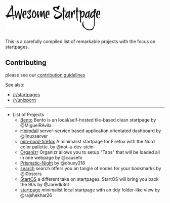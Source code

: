 # ![logo](./logo.png)

This is a carefully compiled list of remarkable projects with the focus on startpages.

## Contributing

please see our [contribution guidelines](https://github.com/jnmcfly/awsome-startpage/blob/master/CONTRIBUTING.md)

See also:

* [/r/startpages](https://www.reddit.com/r/startpages/)
* [/r/unixporn](https://www.reddit.com/r/unixporn/)

 ---

* List of Projects
  * [Bento](https://github.com/MiguelRAvila/Bento) Bento is an local/self-hosted tile-based clean startpage by @MiguelRAvila
  * [Heimdall](https://github.com/linuxserver/Heimdall) server-service based application orientated dashboard by @linuxserver
  * [min-nord-firefox](https://github.com/not-a-dev-stein/min-nord-firefox) A minimalist startpage for Firefox with the Nord color pallette. by @not-a-dev-stein
  * [Organizr](https://github.com/causefx/Organizr) Organizr allows you to setup "Tabs" that will be loaded all in one webpage by @causefx
  * [Prismatic-Night](https://github.com/dbuxy218/Prismatic-Night)  by @dbuxy218
  * [search](https://github.com/l0bsters/search) search offers you an tangle of nodes for your bookmarks by @l0bsters
  * [StartOS](https://github.com/Jaredk3nt/startos) a different take on startpages. StartOS will bring you back the 90s by @Jaredk3nt
  * [startpage](https://github.com/rajshekhar26/startpage) minimalist local startpage with an tidy folder-like view by @rajshekhar26

